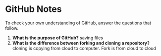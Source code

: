 # GitHub Notes

To check your own understanding of GitHub, answer the questions that follow.

1. **What is the purpose of GitHub?** saving files
1. **What is the difference between forking and cloning a repository?** cloning is copying from cloud to computer. Fork is from cloud to cloud